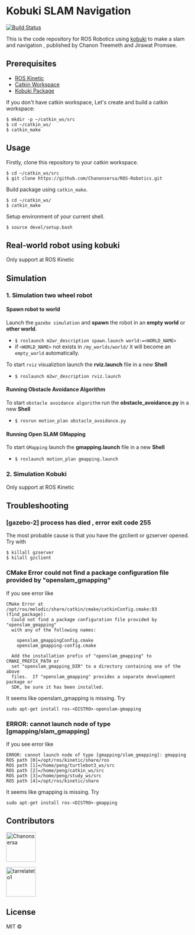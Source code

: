 # Kobuki SLAM Navigation
[![Build Status](https://travis-ci.com/Chanonsersa/Kobuki-SLAM-Navigation.svg?branch=master)](https://travis-ci.com/Chanonsersa/Kobuki-SLAM-Navigation)

This is the code repository for ROS Robotics using [kobuki](http://kobuki.yujinrobot.com/about2/) to make a slam and navigation , published by Chanon Treemeth and Jirawat Promsee.

## Prerequisites

* [ROS Kinetic](http://wiki.ros.org/kinetic/Installation/Ubuntu)
* [Catkin Workspace](http://wiki.ros.org/catkin/workspaces)
* [Kobuki Package](http://wiki.ros.org/kobuki/Tutorials/Installation)

If you don't have catkin workspace, Let's create and build a catkin workspace:

```
$ mkdir -p ~/catkin_ws/src
$ cd ~/catkin_ws/
$ catkin_make
```

## Usage

Firstly, clone this repository to your catkin workspace.

```
$ cd ~/catkin_ws/src
$ git clone https://github.com/Chanonsersa/ROS-Robotics.git
```

Build package using `catkin_make`.

```
$ cd ~/catkin_ws/
$ catkin_make
```

Setup environment of your current shell.

```$ source devel/setup.bash```

## Real-world robot using kobuki

Only support at ROS Kinetic

## Simulation

### 1. Simulation two wheel robot

#### Spawn robot to world

Launch the `gazebo simulation` and **spawn** the robot in an **empty world** or **other world**.
  * ```$ roslaunch m2wr_description spawn.launch world:=<WORLD_NAME>```
  * if `<WORLD_NAME>` not exists in `/my_worlds/world/` it will become an `empty_world` automatically.
  
To start `rviz` visualiztion launch the **rviz.launch** file in a new **Shell** 
  * ```$ roslaunch m2wr_description rviz.launch```

#### Running Obstacle Avoidance Algorithm

To start `obstacle avoidance algorithm` run the **obstacle_avoidance.py** in a new **Shell**

* ```$ rosrun motion_plan obstacle_avoidance.py```

#### Running Open SLAM GMapping

To start `GMapping` launch the **gmapping.launch** file in a new **Shell**

* ```$ roslaunch motion_plan gmapping.launch```

### 2. Simulation Kobuki

Only support at ROS Kinetic

## Troubleshooting
### [gazebo-2] process has died , error exit code 255
The most probable cause is that you have the gzclient or gzserver opened. Try with

```
$ killall gzserver
$ kilall gzclient
```

### CMake Error could not find a package configuration file provided by "openslam_gmapping"
If you see error like

```
CMake Error at /opt/ros/melodic/share/catkin/cmake/catkinConfig.cmake:83 (find_package):
  Could not find a package configuration file provided by "openslam_gmapping"
  with any of the following names:

    openslam_gmappingConfig.cmake
    openslam_gmapping-config.cmake

  Add the installation prefix of "openslam_gmapping" to CMAKE_PREFIX_PATH or
  set "openslam_gmapping_DIR" to a directory containing one of the above
  files.  If "openslam_gmapping" provides a separate development package or
  SDK, be sure it has been installed.
```
It seems like openslam_gmapping is missing. Try

```sudo apt-get install ros-<DISTRO>-openslam-gmapping```

### ERROR: cannot launch node of type [gmapping/slam_gmapping]
If you see error like

```
ERROR: cannot launch node of type [gmapping/slam_gmapping]: gmapping
ROS path [0]=/opt/ros/kinetic/share/ros
ROS path [1]=/home/peng/turtlebot3_ws/src
ROS path [2]=/home/peng/catkin_ws/src
ROS path [3]=/home/peng/study_ws/src
ROS path [4]=/opt/ros/kinetic/share
```

It seems like gmapping is missing. Try

```sudo apt-get install ros-<DISTRO>-gmapping```

## Contributors

<a href="https://github.com/Chanonsersa"><img src="https://avatars0.githubusercontent.com/u/36321701?s=460&v=4" title="Chanonsersa" width="80" height="80"></a>

<a href="https://github.com/tarrelateto1"><img src="https://avatars1.githubusercontent.com/u/47720165?s=460&v=4" title="tarrelateto1" width="80" height="80"></a>

## License

MIT ©
